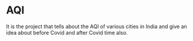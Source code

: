 # AQI
It is the project that tells about the AQI of various cities in India and give an idea about before Covid and after Covid time also.
